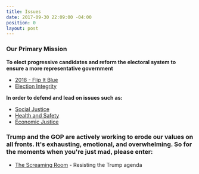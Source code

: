 ```yaml
---
title: Issues
date: 2017-09-30 22:09:00 -04:00
position: 0
layout: post
---
```


### Our Primary Mission
**To elect progressive candidates and reform the electoral system to ensure a more representative government** 
* [2018 - Flip It Blue](http://indivisibleandoverma.com/issues/2018-flip-it-blue.html)
* [Election Integrity](http://indivisibleandoverma.com/issues/election-integrity.html)

**In order to defend and lead on issues such as:**
* [Social Justice](http://indivisibleandoverma.com/issues/social-justice.html)
* [Health and Safety](http://indivisibleandoverma.com/issues/health-and-safety.html)
* [Economic Justice](http://indivisibleandoverma.com/issues/economic-justice.html)

### Trump and the GOP are actively working to erode our values on all fronts. It's exhausting, emotional, and overwhelming. So for the moments when you're just mad, please enter:
* [The Screaming Room](http://indivisibleandoverma.com/issues/the-screaming-room) - Resisting the Trump agenda